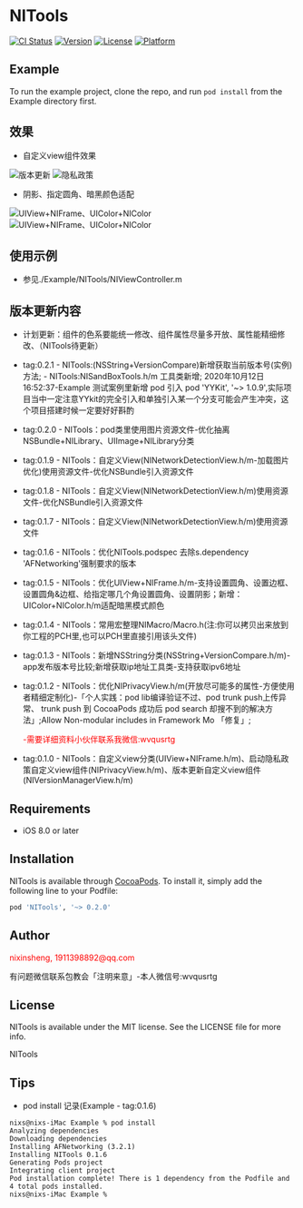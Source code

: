 # NITools


[![CI Status](https://img.shields.io/travis/nixinsheng/NITools.svg?style=flat)](https://travis-ci.org/nixinsheng/NITools)
[![Version](https://img.shields.io/cocoapods/v/NITools.svg?style=flat)](https://cocoapods.org/pods/NITools)
[![License](https://img.shields.io/cocoapods/l/NITools.svg?style=flat)](https://cocoapods.org/pods/NITools)
[![Platform](https://img.shields.io/cocoapods/p/NITools.svg?style=flat)](https://cocoapods.org/pods/NITools)

## Example

To run the example project, clone the repo, and run `pod install` from the Example directory first.

## 效果
 - 自定义view组件效果

![版本更新](./Res/demo.gif)
![隐私政策](./Res/demo2.gif)
 - 阴影、指定圆角、暗黑颜色适配

![UIView+NIFrame、UIColor+NIColor](./Res/WechatIMG51.png)
![UIView+NIFrame、UIColor+NIColor](./Res/WechatIMG52.png)

## 使用示例
 - 参见./Example/NITools/NIViewController.m

## 版本更新内容
 - 计划更新：组件的色系要能统一修改、组件属性尽量多开放、属性能精细修改、（NITools待更新）
 

 - tag:0.2.1 - NITools:(NSString+VersionCompare)新增获取当前版本号(实例)方法;
             - NITools:NISandBoxTools.h/m 工具类新增;
 2020年10月12日16:52:37-Example 测试案例里新增 pod 引入 pod 'YYKit', '~> 1.0.9',实际项目当中一定注意YYkit的完全引入和单独引入某一个分支可能会产生冲突，这个项目搭建时候一定要好好斟酌
 - tag:0.2.0 - NITools：pod类里使用图片资源文件-优化抽离NSBundle+NILibrary、UIImage+NILibrary分类 
 - tag:0.1.9 - NITools：自定义View(NINetworkDetectionView.h/m-加载图片优化)使用资源文件-优化NSBundle引入资源文件 
 - tag:0.1.8 - NITools：自定义View(NINetworkDetectionView.h/m)使用资源文件-优化NSBundle引入资源文件
 - tag:0.1.7 - NITools：自定义View(NINetworkDetectionView.h/m)使用资源文件
 - tag:0.1.6 - NITools：优化NITools.podspec 去除s.dependency 'AFNetworking'强制要求的版本
 - tag:0.1.5 - NITools：优化UIView+NIFrame.h/m-支持设置圆角、设置边框、设置圆角&边框、给指定哪几个角设置圆角、设置阴影；新增：UIColor+NIColor.h/m适配暗黑模式颜色
 - tag:0.1.4 - NITools：常用宏整理NIMacro/Macro.h(注:你可以拷贝出来放到你工程的PCH里,也可以PCH里直接引用该头文件)
 - tag:0.1.3 - NITools：新增NSString分类(NSString+VersionCompare.h/m)-app发布版本号比较;新增获取ip地址工具类-支持获取ipv6地址
 - tag:0.1.2 - NITools：优化NIPrivacyView.h/m(开放尽可能多的属性-方便使用者精细定制化)-「个人实践：pod lib编译验证不过、pod trunk push上传异常、 trunk push 到 CocoaPods 成功后 pod search 却搜不到的解决方法」;Allow Non-modular includes in Framework Mo 「修复」;
    <p style="color:red">-需要详细资料小伙伴联系我微信:wvqusrtg</p>

 - tag:0.1.0 - NITools：自定义view分类(UIView+NIFrame.h/m)、启动隐私政策自定义view组件(NIPrivacyView.h/m)、版本更新自定义view组件(NIVersionManagerView.h/m)

## Requirements

- iOS 8.0 or later

## Installation

NITools is available through [CocoaPods](https://cocoapods.org). To install
it, simply add the following line to your Podfile:

```ruby
pod 'NITools', '~> 0.2.0'
```

## Author

<p style="color:red">nixinsheng, 1911398892@qq.com</p>

有问题微信联系包教会「注明来意」-本人微信号:wvqusrtg

## License

NITools is available under the MIT license. See the LICENSE file for more info.

NITools

## Tips
- pod install 记录(Example - tag:0.1.6)
```
nixs@nixs-iMac Example % pod install
Analyzing dependencies
Downloading dependencies
Installing AFNetworking (3.2.1)
Installing NITools 0.1.6
Generating Pods project
Integrating client project
Pod installation complete! There is 1 dependency from the Podfile and 4 total pods installed.
nixs@nixs-iMac Example %
```